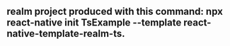 

## realm project produced with this command: npx react-native init TsExample --template react-native-template-realm-ts.

